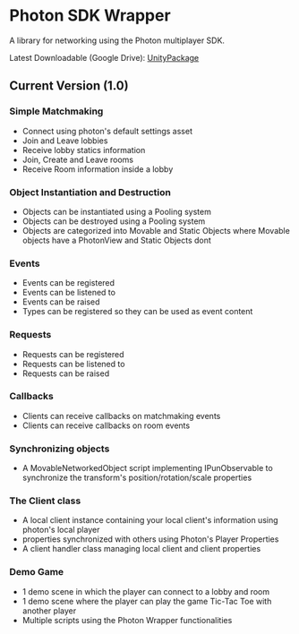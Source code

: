 # Photon SDK Wrapper

A library for networking using the Photon multiplayer SDK.

Latest Downloadable (Google Drive):
[UnityPackage](https://drive.google.com/file/d/1kFEojh88C8Bp2ioc1oYW1R8_ehtAognP/view?usp=sharing)

## Current Version (1.0)

### Simple Matchmaking 
- Connect using photon's default settings asset
- Join and Leave lobbies
- Receive lobby statics information
- Join, Create and Leave rooms
- Receive Room information inside a lobby

### Object Instantiation and Destruction
- Objects can be instantiated using a Pooling system
- Objects can be destroyed using a Pooling system
- Objects are categorized into Movable and Static Objects where Movable objects have a PhotonView and Static Objects dont

### Events
- Events can be registered 
- Events can be listened to 
- Events can be raised 
- Types can be registered so they can be used as event content

### Requests
- Requests can be registered 
- Requests can be listened to 
- Requests can be raised 

### Callbacks 
- Clients can receive callbacks on matchmaking events
- Clients can receive callbacks on room events

### Synchronizing objects
- A MovableNetworkedObject script implementing IPunObservable to synchronize the transform's position/rotation/scale properties

### The Client class
- A local client instance containing your local client's information using photon's local player
- properties synchronized with others using Photon's Player Properties
- A client handler class managing local client and client properties
  

### Demo Game
- 1 demo scene in which the player can connect to a lobby and room
- 1 demo scene where the player can play the game Tic-Tac Toe with another player
- Multiple scripts using the Photon Wrapper functionalities
